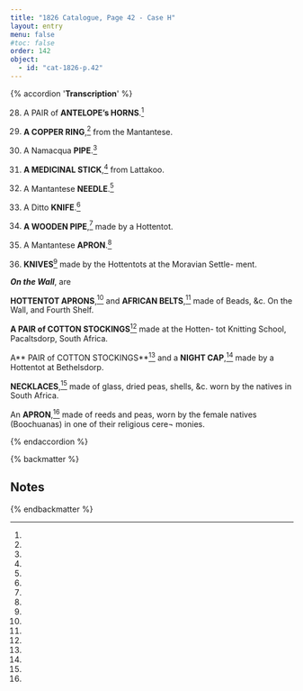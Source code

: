 ```yaml
---
title: "1826 Catalogue, Page 42 - Case H"
layout: entry
menu: false
#toc: false
order: 142
object:
  - id: "cat-1826-p.42"
---
```


{% accordion '**Transcription**' %}

28. A PAIR of **ANTELOPE’s HORNS**.[^1]

29. **A COPPER RING**,[^2] from the Mantantese.

30. A Namacqua **PIPE**.[^3]

31. **A MEDICINAL STICK**,[^4] from Lattakoo.

32. A Mantantese **NEEDLE**.[^5]

33. A Ditto **KNIFE**.[^6]

34. **A WOODEN PIPE**,[^7] made by a Hottentot.

35. A Mantantese **APRON**.[^8]

36. **KNIVES**[^9] made by the Hottentots at the Moravian Settle-
ment.


***On the Wall***, are


**HOTTENTOT APRONS**,[^10] and **AFRICAN BELTS**,[^11]
made of Beads, &c.
On the Wall, and Fourth Shelf.

**A PAIR of COTTON STOCKINGS**[^12] made at the Hotten-
tot Knitting School, Pacaltsdorp, South Africa.

A** PAIR of COTTON STOCKINGS**[^13] and a **NIGHT CAP**,[^14]
made by a Hottentot at Bethelsdorp.

**NECKLACES**,[^15] made of glass, dried peas, shells, &c. worn
by the natives in South Africa.

An **APRON**,[^15] made of reeds and peas, worn by the female
natives (Boochuanas) in one of their religious cere¬
monies.

{% endaccordion %}

{% backmatter %}

## Notes

[^1]:
[^2]:
[^3]:
[^4]:
[^5]:
[^6]:
[^7]:
[^8]:
[^9]:
[^10]:
[^11]:
[^12]:
[^13]:
[^14]:
[^15]:

{% endbackmatter %}


